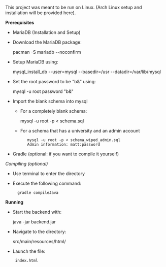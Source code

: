This project was meant to be run on Linux. (Arch Linux setup and installation will be provided here).

**Prerequisites**

   - MariaDB (Installation and Setup)
    
   * Download the MariaDB package:
 
        pacman -S mariadb --noconfirm
        
   * Setup MariaDB using: 
           
        mysql_install_db --user=mysql --basedir=/usr --datadir=/var/lib/mysql
    
   * Set the root password to be "b&" using:
            
        mysql -u root password "b&"
         
   * Import the blank schema into mysql    
            
       * For a completely blank schema:
     
            mysql -u root -p < schema.sql
        
        * For a schema that has a university and an admin account
                  
                 mysql -u root -p < schema_wiped_admin.sql
                 Admin information: matt:password

- Gradle (optional: if you want to compile it yourself)


*Compiling (optional)*

- Use terminal to enter the directory
    
- Execute the following command:

        gradle compileJava

**Running**

   - Start the backend with: 
    
        java -jar backend.jar
    
   - Navigate to the directory:

        src/main/resources/html/

  - Launch the file: 
  
         index.html

